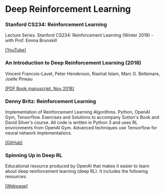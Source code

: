 # Deep Reinforcement Learning

### Stanford CS234: Reinforcement Learning

Lecture Series. Stanford CS234: Reinforcement Learning (Winter 2019)  - with Prof. Emma Brunskill

[[YouTube]](https://www.youtube.com/watch?list=PLoROMvodv4rOSOPzutgyCTapiGlY2Nd8u&v=FgzM3zpZ55o)

### An Introduction to Deep Reinforcement Learning (2018)
Vincent Francois-Lavet, Peter Henderson, Riashat Islam, Marc G. Bellemare, Joelle Pineau

[[PDF Book manuscript, Nov 2018]](https://arxiv.org/abs/1811.12560)

### Denny Britz: Reinforcement Learning
Implementation of Reinforcement Learning Algorithms. Python, OpenAI Gym, Tensorflow. Exercises and Solutions to accompany Sutton's Book and David Silver's course. All code is written in Python 3 and uses RL environments from OpenAI Gym. Advanced techniques use Tensorflow for neural network implementations.

[[GitHub]](https://github.com/dennybritz/reinforcement-learning)

### Spinning Up in Deep RL
Educational resource produced by OpenAI that makes it easier to learn about deep reinforcement learning (deep RL). It includes the following resources:

[[Webpage]](https://spinningup.openai.com)
